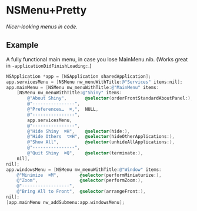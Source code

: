 NSMenu+Pretty
==========

*Nicer-looking menus in code.*

Example
----------

A fully functional main menu, in case you lose MainMenu.nib. (Works great in `-applicationDidFinishLoading:`.)

```objective-c
NSApplication *app = [NSApplication sharedApplication];
app.servicesMenu = [NSMenu nw_menuWithTitle:@"Services" items:nil];
app.mainMenu = [NSMenu nw_menuWithTitle:@"MainMenu" items:
    [NSMenu nw_menuWithTitle:@"Shiny" items:
        @"About Shiny",       @selector(orderFrontStandardAboutPanel:),
        @"----------------",
        @"Preferences…  ⌘,",  NULL,
        @"----------------",
        app.servicesMenu,
        @"----------------",
        @"Hide Shiny  ⌘H",    @selector(hide:),
        @"Hide Others  ⌥⌘H",  @selector(hideOtherApplications:),
        @"Show All",          @selector(unhideAllApplications:),
        @"----------------",
        @"Quit Shiny  ⌘Q",    @selector(terminate:),
    nil],
nil];
app.windowsMenu = [NSMenu nw_menuWithTitle:@"Window" items:
    @"Minimize  ⌘M",        @selector(performMiniaturize:),
    @"Zoom",                @selector(performZoom:),
    @"------------------",
    @"Bring All to Front",  @selector(arrangeFront:),
nil];
[app.mainMenu nw_addSubmenu:app.windowsMenu];
```
